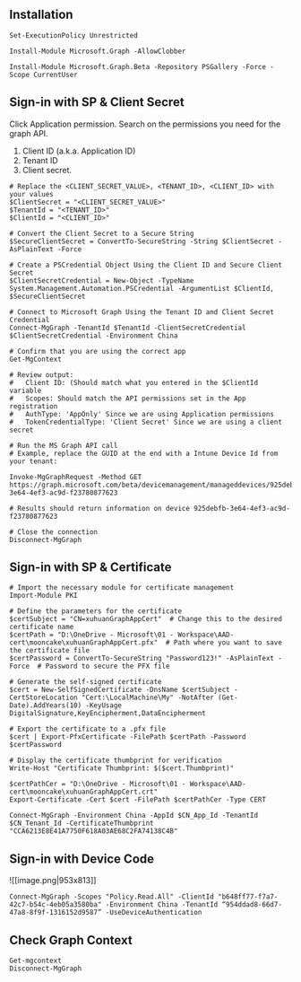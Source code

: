
## Installation

```
Set-ExecutionPolicy Unrestricted

Install-Module Microsoft.Graph -AllowClobber

Install-Module Microsoft.Graph.Beta -Repository PSGallery -Force -Scope CurrentUser
```

## Sign-in with SP & Client Secret

Click Application permission. Search on the permissions you need for the graph API.

1) Client ID (a.k.a. Application ID) 
2) Tenant ID 
3) Client secret.

```
# Replace the <CLIENT_SECRET_VALUE>, <TENANT_ID>, <CLIENT_ID> with your values
$ClientSecret = "<CLIENT_SECRET_VALUE>"
$TenantId = "<TENANT_ID>"
$ClientId = "<CLIENT_ID>"

# Convert the Client Secret to a Secure String
$SecureClientSecret = ConvertTo-SecureString -String $ClientSecret -AsPlainText -Force

# Create a PSCredential Object Using the Client ID and Secure Client Secret
$ClientSecretCredential = New-Object -TypeName System.Management.Automation.PSCredential -ArgumentList $ClientId, $SecureClientSecret

# Connect to Microsoft Graph Using the Tenant ID and Client Secret Credential
Connect-MgGraph -TenantId $TenantId -ClientSecretCredential $ClientSecretCredential -Environment China

# Confirm that you are using the correct app
Get-MgContext

# Review output:
# 	Client ID: (Should match what you entered in the $ClientId variable
#	Scopes: Should match the API permissions set in the App registration
#	AuthType: 'AppOnly' Since we are using Application permissions
#	TokenCredentialType: 'Client Secret' Since we are using a client secret

# Run the MS Graph API call
# Example, replace the GUID at the end with a Intune Device Id from your tenant:

Invoke-MgGraphRequest -Method GET https://graph.microsoft.com/beta/devicemanagement/manageddevices/925debfb-3e64-4ef3-ac9d-f23780877623

# Results should return information on device 925debfb-3e64-4ef3-ac9d-f23780877623

# Close the connection
Disconnect-MgGraph
```

## Sign-in with SP & Certificate


```
# Import the necessary module for certificate management
Import-Module PKI

# Define the parameters for the certificate
$certSubject = "CN=xuhuanGraphAppCert"  # Change this to the desired certificate name
$certPath = "D:\OneDrive - Microsoft\01 - Workspace\AAD-cert\mooncake\xuhuanGraphAppCert.pfx"  # Path where you want to save the certificate file
$certPassword = ConvertTo-SecureString "Password123!" -AsPlainText -Force  # Password to secure the PFX file

# Generate the self-signed certificate
$cert = New-SelfSignedCertificate -DnsName $certSubject -CertStoreLocation "Cert:\LocalMachine\My" -NotAfter (Get-Date).AddYears(10) -KeyUsage DigitalSignature,KeyEncipherment,DataEncipherment

# Export the certificate to a .pfx file
$cert | Export-PfxCertificate -FilePath $certPath -Password $certPassword

# Display the certificate thumbprint for verification
Write-Host "Certificate Thumbprint: $($cert.Thumbprint)"

$certPathCer = "D:\OneDrive - Microsoft\01 - Workspace\AAD-cert\mooncake\xuhuanGraphAppCert.crt"
Export-Certificate -Cert $cert -FilePath $certPathCer -Type CERT
```


`Connect-MgGraph -Environment China -AppId $CN_App_Id -TenantId $CN_Tenant_Id -CertificateThumbprint "CCA6213E8E41A7750F618A03AE68C2FA74138C4B"` 


## Sign-in with Device Code

![[image.png|953x813]]

`Connect-MgGraph -Scopes "Policy.Read.All" -ClientId "b648ff77-f7a7-42c7-b54c-4eb05a3580ba" -Environment China -TenantId “954ddad8-66d7-47a8-8f9f-1316152d9587” -UseDeviceAuthentication`

## Check Graph Context


```
Get-mgcontext
Disconnect-MgGraph
```
